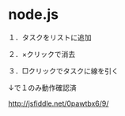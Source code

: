 node.js
=======

１．タスクをリストに追加

２．×クリックで消去

３．□クリックでタスクに線を引く


↓で１のみ動作確認済

http://jsfiddle.net/0pawtbx6/9/
